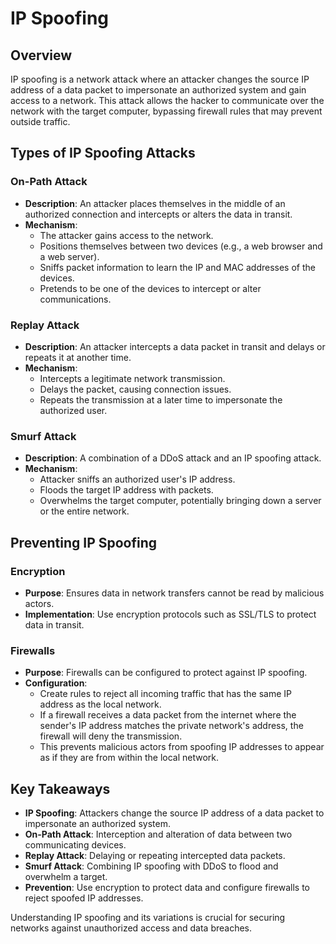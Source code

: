 # IP Spoofing

## Overview
IP spoofing is a network attack where an attacker changes the source IP address of a data packet to impersonate an authorized system and gain access to a network. This attack allows the hacker to communicate over the network with the target computer, bypassing firewall rules that may prevent outside traffic.

## Types of IP Spoofing Attacks

### On-Path Attack
- **Description**: An attacker places themselves in the middle of an authorized connection and intercepts or alters the data in transit.
- **Mechanism**:
  - The attacker gains access to the network.
  - Positions themselves between two devices (e.g., a web browser and a web server).
  - Sniffs packet information to learn the IP and MAC addresses of the devices.
  - Pretends to be one of the devices to intercept or alter communications.

### Replay Attack
- **Description**: An attacker intercepts a data packet in transit and delays or repeats it at another time.
- **Mechanism**:
  - Intercepts a legitimate network transmission.
  - Delays the packet, causing connection issues.
  - Repeats the transmission at a later time to impersonate the authorized user.

### Smurf Attack
- **Description**: A combination of a DDoS attack and an IP spoofing attack.
- **Mechanism**:
  - Attacker sniffs an authorized user's IP address.
  - Floods the target IP address with packets.
  - Overwhelms the target computer, potentially bringing down a server or the entire network.

## Preventing IP Spoofing

### Encryption
- **Purpose**: Ensures data in network transfers cannot be read by malicious actors.
- **Implementation**: Use encryption protocols such as SSL/TLS to protect data in transit.

### Firewalls
- **Purpose**: Firewalls can be configured to protect against IP spoofing.
- **Configuration**:
  - Create rules to reject all incoming traffic that has the same IP address as the local network.
  - If a firewall receives a data packet from the internet where the sender's IP address matches the private network's address, the firewall will deny the transmission.
  - This prevents malicious actors from spoofing IP addresses to appear as if they are from within the local network.

## Key Takeaways
- **IP Spoofing**: Attackers change the source IP address of a data packet to impersonate an authorized system.
- **On-Path Attack**: Interception and alteration of data between two communicating devices.
- **Replay Attack**: Delaying or repeating intercepted data packets.
- **Smurf Attack**: Combining IP spoofing with DDoS to flood and overwhelm a target.
- **Prevention**: Use encryption to protect data and configure firewalls to reject spoofed IP addresses.

Understanding IP spoofing and its variations is crucial for securing networks against unauthorized access and data breaches.